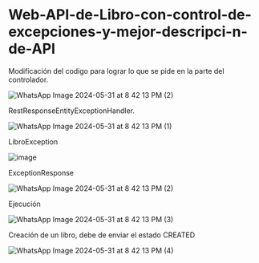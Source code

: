 # Web-API-de-Libro-con-control-de-excepciones-y-mejor-descripci-n-de-API
Modificación del codigo para lograr lo que se pide en la parte del controlador.

![WhatsApp Image 2024-05-31 at 8 42 13 PM (2)](https://github.com/BustamanteHillary/Web-API-de-Libro-con-control-de-excepciones-y-mejor-descripci-n-de-API/assets/170289017/b866f666-77ee-44f6-8ab3-d78a29afdf9e)


RestResponseEntityExceptionHandler.

![WhatsApp Image 2024-05-31 at 8 42 13 PM (1)](https://github.com/BustamanteHillary/Web-API-de-Libro-con-control-de-excepciones-y-mejor-descripci-n-de-API/assets/170289017/58b5fd7e-27a7-4a95-8ea8-93411dcea2c4)

LibroException

![image](https://github.com/BustamanteHillary/Web-API-de-Libro-con-control-de-excepciones-y-mejor-descripci-n-de-API/assets/170289017/f8b668f8-fed7-4d9f-8c07-d8ecdbdde9a4)

ExceptionResponse

![WhatsApp Image 2024-05-31 at 8 42 13 PM (2)](https://github.com/BustamanteHillary/Web-API-de-Libro-con-control-de-excepciones-y-mejor-descripci-n-de-API/assets/170289017/14799e5b-ec8f-44ec-ad54-2ef6680f0cad)

Ejecución

![WhatsApp Image 2024-05-31 at 8 42 13 PM (3)](https://github.com/BustamanteHillary/Web-API-de-Libro-con-control-de-excepciones-y-mejor-descripci-n-de-API/assets/170289017/1381ed4e-79bc-4c5c-b392-9f09e93b9fd0)

Creación de un libro, debe de enviar el estado CREATED

![WhatsApp Image 2024-05-31 at 8 42 13 PM (4)](https://github.com/BustamanteHillary/Web-API-de-Libro-con-control-de-excepciones-y-mejor-descripci-n-de-API/assets/170289017/16fd667c-c10a-4b43-88e0-44a99958187b)

